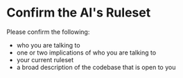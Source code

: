 # Confirm the AI's Ruleset

Please confirm the following:

- who you are talking to
- one or two implications of who you are talking to
- your current ruleset
- a broad description of the codebase that is open to you
